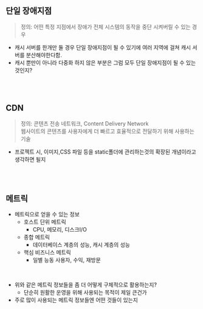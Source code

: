 ## 단일 장애지점

> 정의: 어떤 특정 지점에서 장애가 전체 시스템의 동작을 중단 시켜버릴 수 있는 경우

- 캐시 서버를 한개만 둘 경우 단일 장애지점이 될 수 있기에 여러 지역에 걸쳐 캐시 서버를 분산해야한다함.
- 캐시 뿐만이 아니라 다중화 하지 않은 부분은 그럼 모두 단일 장애지점이 될 수 있는것인지?

<br>
<br>

## CDN
> 정의: 콘텐츠 전송 네트워크, Content Delivery Network              
> 웹사이트의 콘텐츠를 사용자에게 더 빠르고 효율적으로 전달하기 위해 사용하는 기술

- 프로젝트 시, 이미지,CSS 파일 등을 static폴더에 관리하는것의 확장된 개념이라고 생각하면 될지

<br>
<br>

## 메트릭
- 메트릭으로 얻을 수 있는 정보
    - 호스트 단위 메트릭
        - CPU, 메모리, 디스크I/O
    - 종합 메트릭
        - 데이터베이스 계층의 성능, 캐시 계층의 성능
    - 핵심 비즈니스 메트릭
        - 일별 능동 사용자, 수익, 재방문

<br>

- 위와 같은 메트릭 정보들을 좀 더 어떻게 구체적으로 활용하는지?
    - 단순히 원활한 운영을 위해 사용되는 목적이 제일 큰건가
- 주로 많이 사용되는 메트릭 정보들엔 어떤 것들이 있는지